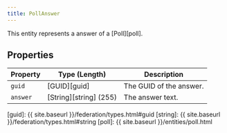 ```yaml
---
title: PollAnswer
---
```


This entity represents a answer of a [Poll][poll].

## Properties

| Property | Type (Length)          | Description             |
| -------- | ---------------------- | ----------------------- |
| `guid`   | [GUID][guid]           | The GUID of the answer. |
| `answer` | [String][string] (255) | The answer text.        |

[guid]: {{ site.baseurl }}/federation/types.html#guid
[string]: {{ site.baseurl }}/federation/types.html#string
[poll]: {{ site.baseurl }}/entities/poll.html
